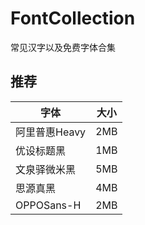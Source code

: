 # FontCollection
常见汉字以及免费字体合集
## 推荐
| 字体 | 大小 |
| --- | --- |
| 阿里普惠Heavy | 2MB |  
| 优设标题黑 | 1MB |  
| 文泉驿微米黑 | 5MB |  
| 思源真黑 | 4MB |
| OPPOSans-H | 2MB |
